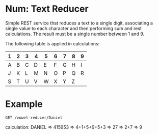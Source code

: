 # Num: Text Reducer

Simple REST service that reduces a text to a single digit, associating
a single value to each character and then performing sum and rest
calculations. The result must be a single number between 1 and 9.

The following table is applied in calculations:

|1|2|3|4|5|6|7|8|9
|---|---|---|---|---|---|---|---|---|
|A|B|C|D|E|F|G|H|I|
|J|K|L|M|N|O|P|Q|R|
|S|T|U|V|W|X|Y|Z||

# Example

	GET /vowel-reducer/Daniel

calculation: DANIEL => 415953 => 4+1+5+9+5+3 => 27 => 2+7 => 9

